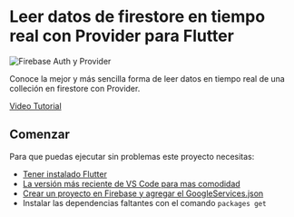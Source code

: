 # Leer datos de firestore en tiempo real con Provider para Flutter

![Firebase Auth y Provider](https://github.com/manudevcode/flutter_firebase_auth/blob/master/image/imagen.png?raw=true)

Conoce la mejor y más sencilla forma de leer datos en tiempo real de una colleción en firestore con Provider.

[Video Tutorial](https://youtu.be/yf0ZlRmUeXQ)

## Comenzar

Para que puedas ejecutar sin problemas este proyecto necesitas: 

- [Tener instalado Flutter](https://flutter.dev/docs/get-started/install)
- [La versión más reciente de VS Code para mas comodidad](https://code.visualstudio.com/)
- [Crear un proyecto en Firebase y agregar el GoogleServices.json](https://firebase.google.com/)
- Instalar las dependencias faltantes con el comando ```packages get```
